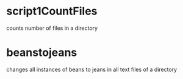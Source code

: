 # script1CountFiles
counts number of files in a directory

# beanstojeans
changes all instances of beans to jeans in all text files of a directory
